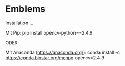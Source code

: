 # Emblems

Installation ...

Mit Pip: pip install opencv-python==2.4.9

ODER

Mit Anaconda (https://anaconda.org/): conda install -c https://conda.binstar.org/menpo opencv=2.4.9